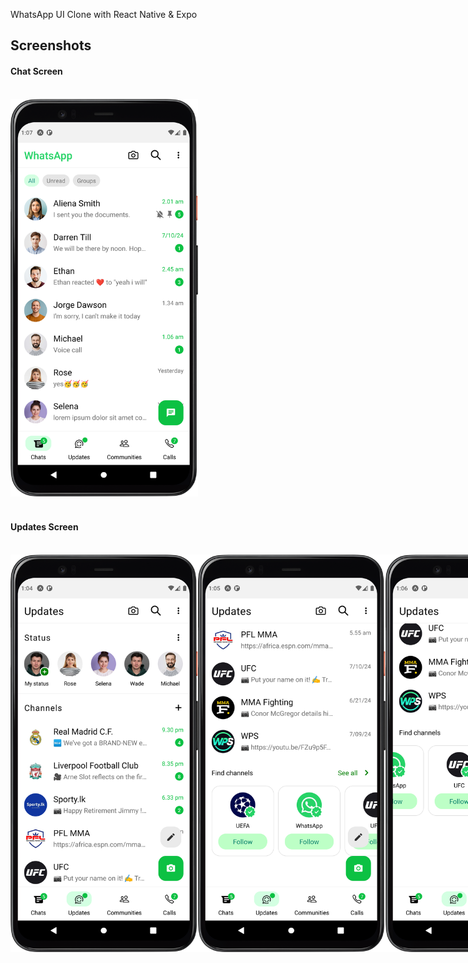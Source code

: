 WhatsApp UI Clone with React Native & Expo


## Screenshots

#### Chat Screen

<br><img src="./assets/images/screenshots/chat.png" alt="Chat Screenshot" width="300"/>

#### <br>Updates Screen

<br>
<div style="display: flex;">
  <img src="./assets/images/screenshots/update1.png" alt="Update Screenshot" width="300"/>
  <img src="./assets/images/screenshots/update2.png" alt="Update Screenshot" width="300"/>
  <img src="./assets/images/screenshots/update3.png" alt="Update Screenshot" width="300"/>
</div>

